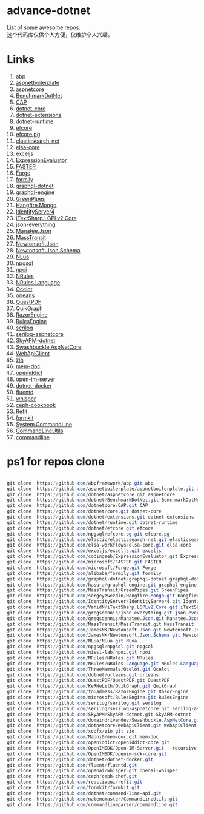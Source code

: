 # advance-dotnet
List of some awesome repos.   
这个代码库仅供个人方便，仅维护个人兴趣。

# Links

1. [abp](https://github.com/abpframework/abp)
1. [aspnetboilerplate](https://github.com/aspnetboilerplate/aspnetboilerplate)
1. [aspnetcore](https://github.com/dotnet/aspnetcore)
1. [BenchmarkDotNet](https://github.com/dotnet/BenchmarkDotNet)
1. [CAP](https://github.com/dotnetcore/CAP)
1. [dotnet-core](https://github.com/dotnet/core)
1. [dotnet-extensions](https://github.com/dotnet/extensions)
1. [dotnet-runtime](https://github.com/dotnet/runtime)
1. [efcore](https://github.com/dotnet/efcore)
1. [efcore.pg](https://github.com/npgsql/efcore.pg)
1. [elasticsearch-net](https://github.com/elastic/elasticsearch-net)
1. [elsa-core](https://github.com/elsa-workflows/elsa-core)
1. [exceljs](https://github.com/exceljs/exceljs)
1. [ExpressionEvaluator](https://github.com/codingseb/ExpressionEvaluator)
1. [FASTER](https://github.com/microsoft/FASTER)
1. [Forge](https://github.com/microsoft/Forge)
1. [formily](https://github.com/alibaba/formily)
1. [graphql-dotnet](https://github.com/graphql-dotnet/graphql-dotnet)
1. [graphql-engine](https://github.com/hasura/graphql-engine)
1. [GreenPipes](https://github.com/MassTransit/GreenPipes)
1. [Hangfire.Mongo](https://github.com/sergeyzwezdin/Hangfire.Mongo)
1. [IdentityServer4](https://github.com/IdentityServer/IdentityServer4)
1. [iTextSharp.LGPLv2.Core](https://github.com/VahidN/iTextSharp.LGPLv2.Core)
1. [json-everything](https://github.com/gregsdennis/json-everything)
1. [Manatee.Json](https://github.com/gregsdennis/Manatee.Json)
1. [MassTransit](https://github.com/MassTransit/MassTransit)
1. [Newtonsoft.Json](https://github.com/JamesNK/Newtonsoft.Json)
1. [Newtonsoft.Json.Schema](https://github.com/JamesNK/Newtonsoft.Json.Schema)
1. [NLua](https://github.com/NLua/NLua)
1. [npgsql](https://github.com/npgsql/npgsql)
1. [npoi](https://github.com/nissl-lab/npoi)
1. [NRules](https://github.com/NRules/NRules)
1. [NRules.Language](https://github.com/NRules/NRules.Language)
1. [Ocelot](https://github.com/ThreeMammals/Ocelot)
1. [orleans](https://github.com/dotnet/orleans)
1. [QuestPDF](https://github.com/QuestPDF/QuestPDF)
1. [QuikGraph](https://github.com/KeRNeLith/QuikGraph)
1. [RazorEngine](https://github.com/fouadmess/RazorEngine)
1. [RulesEngine](https://github.com/microsoft/RulesEngine)
1. [serilog](https://github.com/serilog/serilog)
1. [serilog-aspnetcore](https://github.com/serilog/serilog-aspnetcore)
1. [SkyAPM-dotnet](https://github.com/SkyAPM/SkyAPM-dotnet)
1. [Swashbuckle.AspNetCore](https://github.com/domaindrivendev/Swashbuckle.AspNetCore)
1. [WebApiClient](https://github.com/dotnetcore/WebApiClient)
1. [zio](https://github.com/xoofx/zio)
1. [mem-doc](https://github.com/Maoni0/mem-doc)
1. [openiddict](https://github.com/openiddict/openiddict-core)
1. [open-im-server](https://github.com/OpenIMSDK/Open-IM-Server)
1. [dotnet-docker](https://github.com/dotnet/dotnet-docker)
1. [fluentd](https://github.com/fluent/fluentd)
2. [whisper](https://github.com/openai/whisper)
3. [ceph-cookbook](https://github.com/ceph/ceph-chef)
4. [Refit](https://github.com/reactiveui/refit)
5. [formkit](https://github.com/formkit/formkit)
6. [System.CommandLine](https://github.com/dotnet/command-line-api)
7. [CommandLineUtils](https://github.com/natemcmaster/CommandLineUtils)
8. [commandline](https://github.com/commandlineparser/commandline)

# ps1 for repos clone 


``` powershell

git clone  https://github.com/abpframework/abp.git abp
git clone  https://github.com/aspnetboilerplate/aspnetboilerplate.git aspnetboilerplate
git clone  https://github.com/dotnet/aspnetcore.git aspnetcore
git clone  https://github.com/dotnet/BenchmarkDotNet.git BenchmarkDotNet
git clone  https://github.com/dotnetcore/CAP.git CAP
git clone  https://github.com/dotnet/core.git dotnet-core
git clone  https://github.com/dotnet/extensions.git dotnet-extensions
git clone  https://github.com/dotnet/runtime.git dotnet-runtime
git clone  https://github.com/dotnet/efcore.git efcore
git clone  https://github.com/npgsql/efcore.pg.git efcore.pg
git clone  https://github.com/elastic/elasticsearch-net.git elasticsearch-net
git clone  https://github.com/elsa-workflows/elsa-core.git elsa-core
git clone  https://github.com/exceljs/exceljs.git exceljs
git clone  https://github.com/codingseb/ExpressionEvaluator.git ExpressionEvaluator
git clone  https://github.com/microsoft/FASTER.git FASTER
git clone  https://github.com/microsoft/Forge.git Forge
git clone  https://github.com/alibaba/formily.git formily
git clone  https://github.com/graphql-dotnet/graphql-dotnet graphql-dotnet
git clone  https://github.com/hasura/graphql-engine.git graphql-engine
git clone  https://github.com/MassTransit/GreenPipes.git GreenPipes
git clone  https://github.com/sergeyzwezdin/Hangfire.Mongo.git Hangfire.Mongo
git clone  https://github.com/IdentityServer/IdentityServer4.git IdentityServer4
git clone  https://github.com/VahidN/iTextSharp.LGPLv2.Core.git iTextSharp.LGPLv2.Core
git clone  https://github.com/gregsdennis/json-everything.git json-everything
git clone  https://github.com/gregsdennis/Manatee.Json.git Manatee.Json
git clone  https://github.com/MassTransit/MassTransit.git MassTransit
git clone  https://github.com/JamesNK/Newtonsoft.Json.git Newtonsoft.Json
git clone  https://github.com/JamesNK/Newtonsoft.Json.Schema.git Newtonsoft.Json.Schema
git clone  https://github.com/NLua/NLua.git NLua
git clone  https://github.com/npgsql/npgsql.git npgsql
git clone  https://github.com/nissl-lab/npoi.git npoi
git clone  https://github.com/NRules/NRules.git NRules
git clone  https://github.com/NRules/NRules.Language.git NRules.Language
git clone  https://github.com/ThreeMammals/Ocelot.git Ocelot
git clone  https://github.com/dotnet/orleans.git orleans
git clone  https://github.com/QuestPDF/QuestPDF.git QuestPDF
git clone  https://github.com/KeRNeLith/QuikGraph.git QuikGraph
git clone  https://github.com/fouadmess/RazorEngine.git RazorEngine
git clone  https://github.com/microsoft/RulesEngine.git RulesEngine
git clone  https://github.com/serilog/serilog.git serilog
git clone  https://github.com/serilog/serilog-aspnetcore.git serilog-aspnetcore
git clone  https://github.com/SkyAPM/SkyAPM-dotnet.git SkyAPM-dotnet
git clone  https://github.com/domaindrivendev/Swashbuckle.AspNetCore.git Swashbuckle.AspNetCore
git clone  https://github.com/dotnetcore/WebApiClient.git WebApiClient
git clone  https://github.com/xoofx/zio.git zio
git clone  https://github.com/Maoni0/mem-doc.git mem-doc
git clone  https://github.com/openiddict/openiddict-core.git
git clone  https://github.com/OpenIMSDK/Open-IM-Server.git --recursive
git clone  https://github.com/OpenIMSDK/openim-sdk-core.git
git clone  https://github.com/dotnet/dotnet-docker.git
git clone  https://github.com/fluent/fluentd.git
git clone  https://github.com/openai/whisper.git openai-whisper
git clone  https://github.com/ceph/ceph-chef.git
git clone  https://github.com/reactiveui/refit.git
git clone  https://github.com/formkit/formkit.git
git clone  https://github.com/dotnet/command-line-api.git
git clone  https://github.com/natemcmaster/CommandLineUtils.git
git clone  https://github.com/commandlineparser/commandline.git
```
